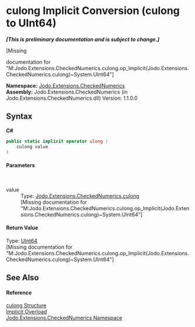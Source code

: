 # culong&nbsp;Implicit Conversion (culong to UInt64)
 _**\[This is preliminary documentation and is subject to change.\]**_

\[Missing <summary> documentation for "M:Jodo.Extensions.CheckedNumerics.culong.op_Implicit(Jodo.Extensions.CheckedNumerics.culong)~System.UInt64"\]

**Namespace:**&nbsp;<a href="N_Jodo_Extensions_CheckedNumerics">Jodo.Extensions.CheckedNumerics</a><br />**Assembly:**&nbsp;Jodo.Extensions.CheckedNumerics (in Jodo.Extensions.CheckedNumerics.dll) Version: 1.1.0.0

## Syntax

**C#**<br />
``` C#
public static implicit operator ulong (
	culong value
)
```


#### Parameters
&nbsp;<dl><dt>value</dt><dd>Type: <a href="T_Jodo_Extensions_CheckedNumerics_culong">Jodo.Extensions.CheckedNumerics.culong</a><br />\[Missing <param name="value"/> documentation for "M:Jodo.Extensions.CheckedNumerics.culong.op_Implicit(Jodo.Extensions.CheckedNumerics.culong)~System.UInt64"\]</dd></dl>

#### Return Value
Type: <a href="https://docs.microsoft.com/dotnet/api/system.uint64" target="_blank" rel="noopener noreferrer">UInt64</a><br />\[Missing <returns> documentation for "M:Jodo.Extensions.CheckedNumerics.culong.op_Implicit(Jodo.Extensions.CheckedNumerics.culong)~System.UInt64"\]

## See Also


#### Reference
<a href="T_Jodo_Extensions_CheckedNumerics_culong">culong Structure</a><br /><a href="Overload_Jodo_Extensions_CheckedNumerics_culong_op_Implicit">Implicit Overload</a><br /><a href="N_Jodo_Extensions_CheckedNumerics">Jodo.Extensions.CheckedNumerics Namespace</a><br />
